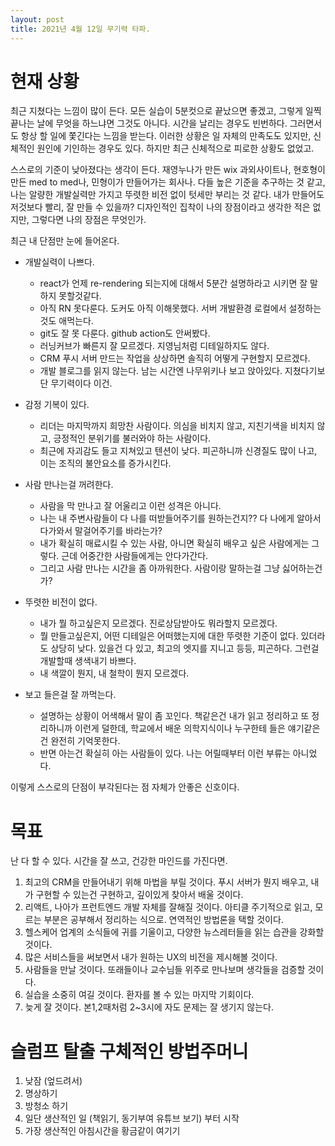```yaml
---
layout: post
title: 2021년 4월 12일 무기력 타파.
---
```


# 현재 상황

최근 지쳤다는 느낌이 많이 든다. 모든 실습이 5분컷으로 끝났으면 좋겠고,
그렇게 일찍 끝나는 날에 무엇을 하느냐면 그것도 아니다. 시간을 날리는 경우도 빈번하다. 그러면서도 항상 할 일에 쫓긴다는 느낌을 받는다.
이러한 상황은 일 자체의 만족도도 있지만, 신체적인 원인에 기인하는 경우도 있다. 하지만 최근 신체적으로 피로한 상황도 없었고.

스스로의 기준이 낮아졌다는 생각이 든다.
재영누나가 만든 wix 과외사이트나, 현호형이 만든 med to med나, 민형이가 만들어가는 회사나.
다들 높은 기준을 추구하는 것 같고, 나는 알량한 개발실력만 가지고 뚜렷한 비전 없이 텃세만 부리는 것 같다.
내가 만들어도 저것보다 빨리, 잘 만들 수 있을까? 디자인적인 집착이 나의 장점이라고 생각한 적은 없지만, 그렇다면 나의 장점은 무엇인가.

최근 내 단점만 눈에 들어온다.

- 개발실력이 나쁘다.

  - react가 언제 re-rendering 되는지에 대해서 5분간 설명하라고 시키면 잘 말하지 못할것같다.
  - 아직 RN 못다룬다. 도커도 아직 이해못했다. 서버 개발환경 로컬에서 설정하는것도 애먹는다.
  - git도 잘 못 다룬다. github action도 안써봤다.
  - 러닝커브가 빠른지 잘 모르겠다. 지영님처럼 디테일하지도 않다.
  - CRM 푸시 서버 만드는 작업을 상상하면 솔직히 어떻게 구현할지 모르겠다.
  - 개발 블로그를 읽지 않는다. 남는 시간엔 나무위키나 보고 앉아있다. 지쳤다기보단 무기력이다 이건.

- 감정 기복이 있다.

  - 리더는 마지막까지 희망찬 사람이다. 의심을 비치지 않고, 지친기색을 비치지 않고, 긍정적인 분위기를 불러와야 하는 사람이다.
  - 최근에 자괴감도 들고 지쳐있고 텐션이 낮다. 피곤하니까 신경질도 많이 나고, 이는 조직의 불안요소를 증가시킨다.

- 사람 만나는걸 꺼려한다.

  - 사람을 막 만나고 잘 어울리고 이런 성격은 아니다.
  - 나는 내 주변사람들이 다 나를 떠받들어주기를 원하는건지?? 다 나에게 알아서 다가와서 말걸어주기를 바라는가?
  - 내가 확실히 매료시킬 수 있는 사람, 아니면 확실히 배우고 싶은 사람에게는 그렇다. 근데 어중간한 사람들에게는 안다가간다.
  - 그리고 사람 만나는 시간을 좀 아까워한다. 사람이랑 말하는걸 그냥 싫어하는건가?

- 뚜렷한 비전이 없다.

  - 내가 뭘 하고싶은지 모르겠다. 진로상담받아도 뭐라할지 모르겠다.
  - 뭘 만들고싶은지, 어떤 디테일은 어떠했는지에 대한 뚜렷한 기준이 없다. 있더라도 상당히 낮다. 있을건 다 있고, 최고의 엣지를 지니고 등등, 피곤하다. 그런걸 개발할때 생색내기 바쁘다.
  - 내 색깔이 뭔지, 내 철학이 뭔지 모르겠다.

- 보고 들은걸 잘 까먹는다.
  - 설명하는 상황이 어색해서 말이 좀 꼬인다. 책같은건 내가 읽고 정리하고 또 정리하니까 이런게 덜한데, 학교에서 배운 의학지식이나 누구한테 들은 얘기같은건 완전히 기억못한다.
  - 반면 아는건 확실히 아는 사람들이 있다. 나는 어릴때부터 이런 부류는 아니었다.

이렇게 스스로의 단점이 부각된다는 점 자체가 안좋은 신호이다.

# 목표

난 다 할 수 있다. 시간을 잘 쓰고, 건강한 마인드를 가진다면.

1. 최고의 CRM을 만들어내기 위해 마법을 부릴 것이다. 푸시 서버가 뭔지 배우고, 내가 구현할 수 있는건 구현하고, 깊이있게 찾아서 배울 것이다.
2. 리액트, 나아가 프런트엔드 개발 자체를 잘해질 것이다. 아티클 주기적으로 읽고, 모르는 부분은 공부해서 정리하는 식으로. 연역적인 방법론을 택할 것이다.
3. 헬스케어 업계의 소식들에 귀를 기울이고, 다양한 뉴스레터들을 읽는 습관을 강화할 것이다.
4. 많은 서비스들을 써보면서 내가 원하는 UX의 비전을 제시해볼 것이다.
5. 사람들을 만날 것이다. 또래들이나 교수님들 위주로 만나보며 생각들을 검증할 것이다.
6. 실습을 소중히 여길 것이다. 환자를 볼 수 있는 마지막 기회이다.
7. 늦게 잘 것이다. 본1,2때처럼 2~3시에 자도 문제는 잘 생기지 않는다.

# 슬럼프 탈출 구체적인 방법주머니

1. 낮잠 (엎드려서)
2. 명상하기
3. 방청소 하기
4. 일단 생산적인 일 (책읽기, 동기부여 유튜브 보기) 부터 시작
5. 가장 생산적인 아침시간을 황금같이 여기기
